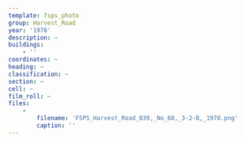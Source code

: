 ```yaml
---
template: fsps_photo
group: Harvest_Road
year: '1978'
description: ~
buildings:
    - ''
coordinates: ~
heading: ~
classification: ~
section: ~
cell: ~
film_roll: ~
files:
    -
        filename: 'FSPS_Harvest_Road_039,_No_60,_3-2-B,_1978.png'
        caption: ''
---
```

